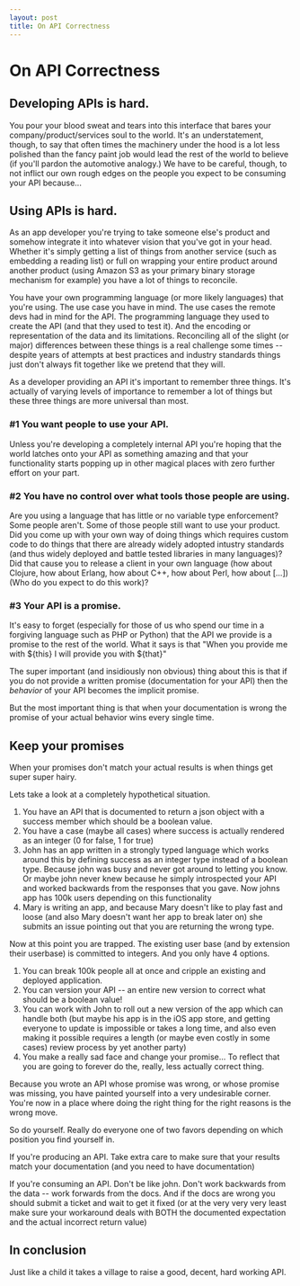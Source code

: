 ```yaml
---
layout: post
title: On API Correctness
---
```


# On API Correctness

## Developing APIs is hard. 

You pour your blood sweat and tears into this interface that bares your company/product/services soul to the world.  It's an understatement, though, to say that often times the machinery under the hood is a lot less polished than the fancy paint job would lead the rest of the world to believe (if you'll pardon the automotive analogy.)  We have to be careful, though, to not inflict our own rough edges on the people you expect to be consuming your API because...

## Using APIs is hard.

As an app developer you're trying to take someone else's product and somehow integrate it into whatever vision that you've got in your head.  Whether it's simply getting a list of things from another service (such as embedding a reading list) or full on wrapping your entire product around another product (using Amazon S3 as your primary binary storage mechanism for example) you have a lot of things to reconcile.

You have your own programming language (or more likely languages) that you're using. The use case you have in mind.  The use cases the remote devs had in mind for the API. The programming language they used to create the API (and that they used to test it). And the encoding or representation of the data and its limitations.  Reconciling all of the slight (or major) differences between these things is a real challenge some times -- despite years of attempts at best practices and industry standards things just don't always fit together like we pretend that they will.

As a developer providing an API it's important to remember three things.  It's actually of varying levels of importance to remember a lot of things but these three things are more universal than most.

### #1 You want people to use your API.

Unless you're developing a completely internal API you're hoping that the world latches onto your API as something amazing and that your functionality starts popping up in other magical places with zero further effort on your part.

### #2 You have no control over what tools those people are using.

Are you using a language that has little or no variable type enforcement? Some people aren't.  Some of those people still want to use your product.  Did you come up with your own way of doing things which requires custom code to do things that there are already widely adopted intustry standards (and thus widely deployed and battle tested libraries in many languages)? Did that cause you to release a client in your own language (how about Clojure, how about Erlang, how about C++, how about Perl, how about [...]) (Who do you expect to do this work)?

### #3 Your API is a promise.

It's easy to forget (especially for those of us who spend our time in a forgiving language such as PHP or Python) that the API we provide is a promise to the rest of the world.  What it says is that "When you provide me with ${this} I will provide you with ${that}"

The super important (and insidiously non obvious) thing about this is that if you do not provide a written promise (documentation for your API) then the *behavior* of your API becomes the implicit promise.

But the most important thing is that when your documentation is wrong the promise of your actual behavior wins every single time.

## Keep your promises

When your promises don't match your actual results is when things get super super hairy.

Lets take a look at a completely hypothetical situation.  

1. You have an API that is documented to return a json object with a success member which should be a boolean value.
2. You have a case (maybe all cases) where success is actually rendered as an integer (0 for false, 1 for true)
3. John has an app written in a strongly typed language which works around this by defining success as an integer type instead of a boolean type.  Because john was busy and never got around to letting you know. Or maybe john never knew because he simply introspected your API and worked backwards from the responses that you gave. Now johns app has 100k users depending on this functionality
4. Mary is writing an app, and because Mary doesn't like to play fast and loose (and also Mary doesn't want her app to break later on) she submits an issue pointing out that you are returning the wrong type.

Now at this point you are trapped.  The existing user base (and by extension their userbase) is committed to integers.  And you only have 4 options.

1. You can break 100k people all at once and cripple an existing and deployed application.
2. You can version your API -- an entire new version to correct what should be a boolean value!
3. You can work with John to roll out a new version of the app which can handle both (but maybe his app is in the iOS app store, and getting everyone to update is impossible or takes a long time, and also even making it possible requires a length (or maybe even costly in some cases) review process by yet another party)
4. You make a really sad face and change your promise... To reflect that you are going to forever do the, really, less actually correct thing.

Because you wrote an API whose promise was wrong, or whose promise was missing, you have painted yourself into a very undesirable corner.  You're now in a place where doing the right thing for the right reasons is the wrong move.

So do yourself. Really do everyone one of two favors depending on which position you find yourself in.

If you're producing an API. Take extra care to make sure that your results match your documentation (and you need to have documentation)

If you're consuming an API. Don't be like john.  Don't work backwards from the data -- work forwards from the docs. And if the docs are wrong you should submit a ticket and wait to get it fixed (or at the very very very least make sure your workaround deals with BOTH the documented expectation and the actual incorrect return value)

## In conclusion

Just like a child it takes a village to raise a good, decent, hard working API.
